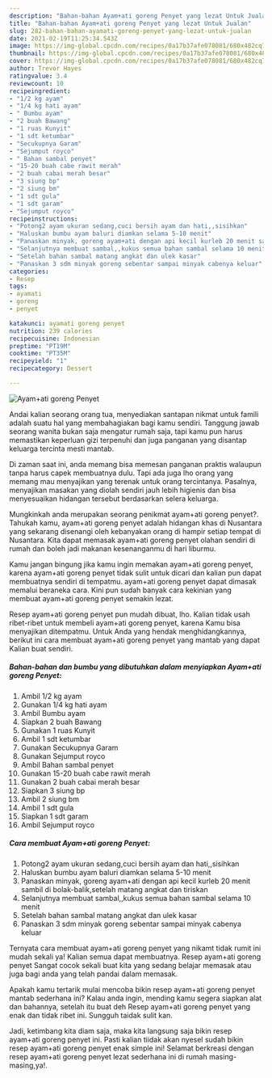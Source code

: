 ```yaml
---
description: "Bahan-bahan Ayam+ati goreng Penyet yang lezat Untuk Jualan"
title: "Bahan-bahan Ayam+ati goreng Penyet yang lezat Untuk Jualan"
slug: 282-bahan-bahan-ayamati-goreng-penyet-yang-lezat-untuk-jualan
date: 2021-02-19T11:25:34.543Z
image: https://img-global.cpcdn.com/recipes/0a17b37afe078081/680x482cq70/ayamati-goreng-penyet-foto-resep-utama.jpg
thumbnail: https://img-global.cpcdn.com/recipes/0a17b37afe078081/680x482cq70/ayamati-goreng-penyet-foto-resep-utama.jpg
cover: https://img-global.cpcdn.com/recipes/0a17b37afe078081/680x482cq70/ayamati-goreng-penyet-foto-resep-utama.jpg
author: Trevor Hayes
ratingvalue: 3.4
reviewcount: 10
recipeingredient:
- "1/2 kg ayam"
- "1/4 kg hati ayam"
- " Bumbu ayam"
- "2 buah Bawang"
- "1 ruas Kunyit"
- "1 sdt ketumbar"
- "Secukupnya Garam"
- "Sejumput royco"
- " Bahan sambal penyet"
- "15-20 buah cabe rawit merah"
- "2 buah cabai merah besar"
- "3 siung bp"
- "2 siung bm"
- "1 sdt gula"
- "1 sdt garam"
- "Sejumput royco"
recipeinstructions:
- "Potong2 ayam ukuran sedang,cuci bersih ayam dan hati,,sisihkan"
- "Haluskan bumbu ayam baluri diamkan selama 5-10 menit"
- "Panaskan minyak, goreng ayam+ati dengan api kecil kurleb 20 menit sambil di bolak-balik,setelah matang angkat dan tiriskan"
- "Selanjutnya membuat sambal,,kukus semua bahan sambal selama 10 menit"
- "Setelah bahan sambal matang angkat dan ulek kasar"
- "Panaskan 3 sdm minyak goreng sebentar sampai minyak cabenya keluar"
categories:
- Resep
tags:
- ayamati
- goreng
- penyet

katakunci: ayamati goreng penyet 
nutrition: 239 calories
recipecuisine: Indonesian
preptime: "PT19M"
cooktime: "PT35M"
recipeyield: "1"
recipecategory: Dessert

---
```



![Ayam+ati goreng Penyet](https://img-global.cpcdn.com/recipes/0a17b37afe078081/680x482cq70/ayamati-goreng-penyet-foto-resep-utama.jpg)

Andai kalian seorang orang tua, menyediakan santapan nikmat untuk famili adalah suatu hal yang membahagiakan bagi kamu sendiri. Tanggung jawab seorang  wanita bukan saja mengatur rumah saja, tapi kamu pun harus memastikan keperluan gizi terpenuhi dan juga panganan yang disantap keluarga tercinta mesti mantab.

Di zaman  saat ini, anda memang bisa memesan panganan praktis walaupun tanpa harus capek membuatnya dulu. Tapi ada juga lho orang yang memang mau menyajikan yang terenak untuk orang tercintanya. Pasalnya, menyajikan masakan yang diolah sendiri jauh lebih higienis dan bisa menyesuaikan hidangan tersebut berdasarkan selera keluarga. 



Mungkinkah anda merupakan seorang penikmat ayam+ati goreng penyet?. Tahukah kamu, ayam+ati goreng penyet adalah hidangan khas di Nusantara yang sekarang disenangi oleh kebanyakan orang di hampir setiap tempat di Nusantara. Kita dapat memasak ayam+ati goreng penyet olahan sendiri di rumah dan boleh jadi makanan kesenanganmu di hari liburmu.

Kamu jangan bingung jika kamu ingin memakan ayam+ati goreng penyet, karena ayam+ati goreng penyet tidak sulit untuk dicari dan kalian pun dapat membuatnya sendiri di tempatmu. ayam+ati goreng penyet dapat dimasak memalui beraneka cara. Kini pun sudah banyak cara kekinian yang membuat ayam+ati goreng penyet semakin lezat.

Resep ayam+ati goreng penyet pun mudah dibuat, lho. Kalian tidak usah ribet-ribet untuk membeli ayam+ati goreng penyet, karena Kamu bisa menyajikan ditempatmu. Untuk Anda yang hendak menghidangkannya, berikut ini cara membuat ayam+ati goreng penyet yang mantab yang dapat Kalian buat sendiri.

<!--inarticleads1-->

##### Bahan-bahan dan bumbu yang dibutuhkan dalam menyiapkan Ayam+ati goreng Penyet:

1. Ambil 1/2 kg ayam
1. Gunakan 1/4 kg hati ayam
1. Ambil  Bumbu ayam
1. Siapkan 2 buah Bawang
1. Gunakan 1 ruas Kunyit
1. Ambil 1 sdt ketumbar
1. Gunakan Secukupnya Garam
1. Gunakan Sejumput royco
1. Ambil  Bahan sambal penyet
1. Gunakan 15-20 buah cabe rawit merah
1. Gunakan 2 buah cabai merah besar
1. Siapkan 3 siung bp
1. Ambil 2 siung bm
1. Ambil 1 sdt gula
1. Siapkan 1 sdt garam
1. Ambil Sejumput royco




<!--inarticleads2-->

##### Cara membuat Ayam+ati goreng Penyet:

1. Potong2 ayam ukuran sedang,cuci bersih ayam dan hati,,sisihkan
1. Haluskan bumbu ayam baluri diamkan selama 5-10 menit
1. Panaskan minyak, goreng ayam+ati dengan api kecil kurleb 20 menit sambil di bolak-balik,setelah matang angkat dan tiriskan
1. Selanjutnya membuat sambal,,kukus semua bahan sambal selama 10 menit
1. Setelah bahan sambal matang angkat dan ulek kasar
1. Panaskan 3 sdm minyak goreng sebentar sampai minyak cabenya keluar




Ternyata cara membuat ayam+ati goreng penyet yang nikamt tidak rumit ini mudah sekali ya! Kalian semua dapat membuatnya. Resep ayam+ati goreng penyet Sangat cocok sekali buat kita yang sedang belajar memasak atau juga bagi anda yang telah pandai dalam memasak.

Apakah kamu tertarik mulai mencoba bikin resep ayam+ati goreng penyet mantab sederhana ini? Kalau anda ingin, mending kamu segera siapkan alat dan bahannya, setelah itu buat deh Resep ayam+ati goreng penyet yang enak dan tidak ribet ini. Sungguh taidak sulit kan. 

Jadi, ketimbang kita diam saja, maka kita langsung saja bikin resep ayam+ati goreng penyet ini. Pasti kalian tiidak akan nyesel sudah bikin resep ayam+ati goreng penyet enak simple ini! Selamat berkreasi dengan resep ayam+ati goreng penyet lezat sederhana ini di rumah masing-masing,ya!.

